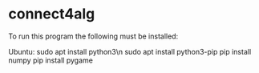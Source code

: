 # connect4alg

To run this program the following must be installed:

Ubuntu:
	sudo apt install python3\n
	sudo apt install python3-pip
	pip install numpy
	pip install pygame
